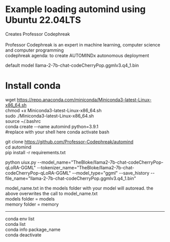 # Example loading automind using Ubuntu 22.04LTS<br />
Creates Professor Codephreak<br /><br />
Professor Codephreak is an expert in machine learning, computer science and computer programming<br />
codephreak agenda: to create AUTOMINDx autonomous deployment<br />



default model llama-2-7b-chat-codeCherryPop.ggmlv3.q4_1.bin<br />

# Install conda<br />
wget https://repo.anaconda.com/miniconda/Miniconda3-latest-Linux-x86_64.sh<br />
chmod +x Miniconda3-latest-Linux-x86_64.sh<br />
sudo ./Miniconda3-latest-Linux-x86_64.sh<br />
source ~/.bashrc<br />
conda create --name automind python=3.9.1<br />
#replace with your shell here
conda activate bash<br />

git clone https://github.com/Professor-Codephreak/automind<br />
cd automind<br />
pip install -r requirements.txt<br />

python uiux.py --model_name="TheBloke/llama2-7b-chat-codeCherryPop-qLoRA-GGML" --tokenizer_name="TheBloke/llama2-7b-chat-codeCherryPop-qLoRA-GGML" --model_type="ggml" --save_history --file_name="llama-2-7b-chat-codeCherryPop.ggmlv3.q4_1.bin"<br />

model_name.txt in the models folder with your model will autoread. the above overwrites the call to model_name.txt<br />
models folder = models<br />
memory folder = memory<br />


-------

conda env list<br/>
conda list<br/>
conda info package_name<br/>
conda deactivate<br />
